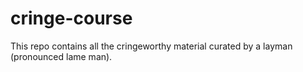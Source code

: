 # cringe-course
This repo contains all the cringeworthy material curated by a layman (pronounced lame man). 
